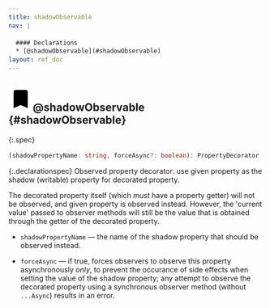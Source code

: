 ```yaml
---
title: shadowObservable
nav: |

  #### Declarations
  * [@shadowObservable](#shadowObservable)
layout: ref_doc
---
```


## ![](/assets/icons/spec-decorator.svg)@shadowObservable {#shadowObservable}
{:.spec}

```typescript
(shadowPropertyName: string, forceAsync?: boolean): PropertyDecorator
```
{:.declarationspec}
Observed property decorator: use given property as the shadow (writable) property for decorated property.

The decorated property itself (which _must_ have a property getter) will not be observed, and given property is observed instead. However, the 'current value' passed to observer methods will still be the value that is obtained through the getter of the decorated property.

- `shadowPropertyName` — the name of the shadow property that should be observed instead.

- `forceAsync` — if true, forces observers to observe this property asynchronously _only_, to prevent the occurance of side effects when setting the value of the shadow property; any attempt to observe the decorated property using a synchronous observer method (without `...Async`) results in an error.

